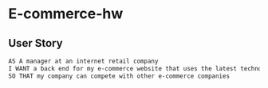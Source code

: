 # E-commerce-hw
 
## User Story

```md
AS A manager at an internet retail company
I WANT a back end for my e-commerce website that uses the latest technologies
SO THAT my company can compete with other e-commerce companies
